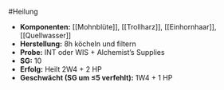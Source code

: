 #Heilung
- **Komponenten:** [[Mohnblüte]], [[Trollharz]], [[Einhornhaar]], [[Quellwasser]]
- **Herstellung:** 8h köcheln und filtern
- **Probe:** INT oder WIS + Alchemist’s Supplies
- **SG:** 10
- **Erfolg:** Heilt 2W4 + 2 HP
- **Geschwächt (SG um ≤5 verfehlt):** 1W4 + 1 HP

